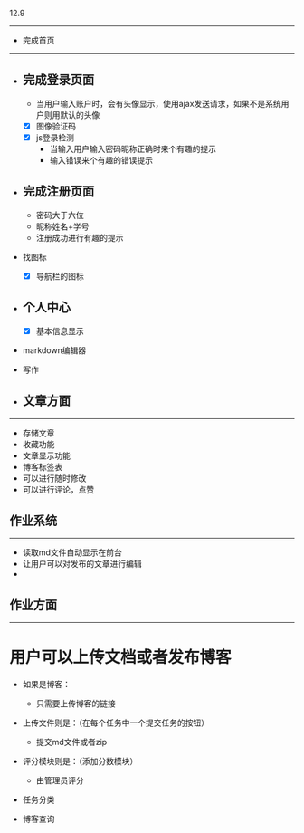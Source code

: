 12.9
***
- 完成首页 
*** 
- 完成登录页面
    -   
    - 当用户输入账户时，会有头像显示，使用ajax发送请求，如果不是系统用户则用默认的头像
    -[x] 图像验证码
    -[x] js登录检测
        - 当输入用户输入密码昵称正确时来个有趣的提示
        - 输入错误来个有趣的错误提示
        
- 完成注册页面 
   -
 
   - 密码大于六位
   - 昵称姓名+学号 
   - 注册成功进行有趣的提示
- 找图标
    -[x] 导航栏的图标
- 个人中心
    - 
    -[x] 基本信息显示
-  markdown编辑器
- 写作

- ## 文章方面
***
- 存储文章
- 收藏功能
- 文章显示功能
- 博客标签表
- 可以进行随时修改
- 可以进行评论，点赞



## 作业系统
***
- 读取md文件自动显示在前台
- 让用户可以对发布的文章进行编辑
- 


## 作业方面
***
# 用户可以上传文档或者发布博客
- 如果是博客：
    - 只需要上传博客的链接
- 上传文件则是：（在每个任务中一个提交任务的按钮）
    - 提交md文件或者zip
- 评分模块则是：（添加分数模块）
    - 由管理员评分
    
- 任务分类
- 博客查询





